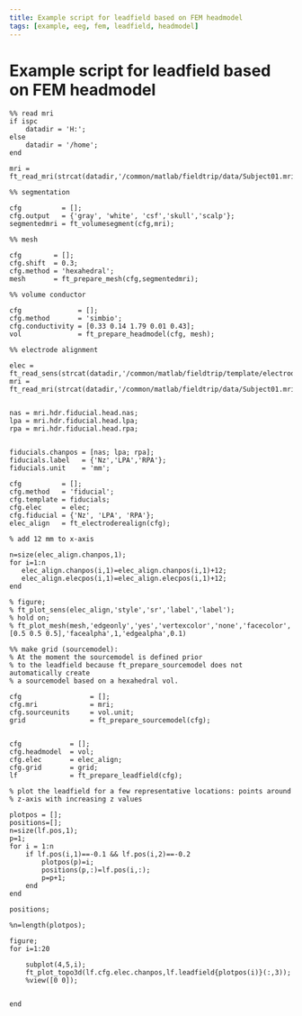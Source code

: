 ```yaml
---
title: Example script for leadfield based on FEM headmodel
tags: [example, eeg, fem, leadfield, headmodel]
---
```


# Example script for leadfield based on FEM headmodel

	%% read mri
	if ispc
	    datadir = 'H:';
	else
	    datadir = '/home';
	end

	mri = ft_read_mri(strcat(datadir,'/common/matlab/fieldtrip/data/Subject01.mri'));

	%% segmentation

	cfg          = [];
	cfg.output   = {'gray', 'white', 'csf','skull','scalp'};
	segmentedmri = ft_volumesegment(cfg,mri);

	%% mesh

	cfg        = [];
	cfg.shift  = 0.3;
	cfg.method = 'hexahedral';
	mesh       = ft_prepare_mesh(cfg,segmentedmri);

	%% volume conductor

	cfg              = [];
	cfg.method       = 'simbio';
	cfg.conductivity = [0.33 0.14 1.79 0.01 0.43];    
	vol              = ft_prepare_headmodel(cfg, mesh);

	%% electrode alignment

	elec = ft_read_sens(strcat(datadir,'/common/matlab/fieldtrip/template/electrode/standard_1020.elc'));
	mri = ft_read_mri(strcat(datadir,'/common/matlab/fieldtrip/data/Subject01.mri'));


	nas = mri.hdr.fiducial.head.nas;
	lpa = mri.hdr.fiducial.head.lpa;
	rpa = mri.hdr.fiducial.head.rpa;


	fiducials.chanpos = [nas; lpa; rpa];
	fiducials.label   = {'Nz','LPA','RPA'};
	fiducials.unit    = 'mm';

	cfg          = [];
	cfg.method   = 'fiducial';
	cfg.template = fiducials;
	cfg.elec     = elec;
	cfg.fiducial = {'Nz', 'LPA', 'RPA'};
	elec_align   = ft_electroderealign(cfg);

	% add 12 mm to x-axis

	n=size(elec_align.chanpos,1);
	for i=1:n
	   elec_align.chanpos(i,1)=elec_align.chanpos(i,1)+12;
	   elec_align.elecpos(i,1)=elec_align.elecpos(i,1)+12;
	end

	% figure;
	% ft_plot_sens(elec_align,'style','sr','label','label');
	% hold on;
	% ft_plot_mesh(mesh,'edgeonly','yes','vertexcolor','none','facecolor',[0.5 0.5 0.5],'facealpha',1,'edgealpha',0.1)

	%% make grid (sourcemodel):
	% At the moment the sourcemodel is defined prior
	% to the leadfield because ft_prepare_sourcemodel does not automatically create
	% a sourcemodel based on a hexahedral vol.

	cfg                 = [];
	cfg.mri             = mri;
	cfg.sourceunits     = vol.unit;
	grid                = ft_prepare_sourcemodel(cfg);


	cfg            = [];
	cfg.headmodel  = vol;  
	cfg.elec       = elec_align;
	cfg.grid       = grid;
	lf             = ft_prepare_leadfield(cfg);

	% plot the leadfield for a few representative locations: points around
	% z-axis with increasing z values

	plotpos = [];
	positions=[];
	n=size(lf.pos,1);
	p=1;
	for i = 1:n
	    if lf.pos(i,1)==-0.1 && lf.pos(i,2)==-0.2
	        plotpos(p)=i;
	        positions(p,:)=lf.pos(i,:);
	        p=p+1;
	    end
	end

	positions;

	%n=length(plotpos);

	figure;
	for i=1:20

	    subplot(4,5,i);
	    ft_plot_topo3d(lf.cfg.elec.chanpos,lf.leadfield{plotpos(i)}(:,3));
	    %view([0 0]);


	end
